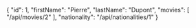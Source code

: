 {
  "id": 1,
  "firstName": "Pierre",
  "lastName": "Dupont",
  "movies": [
    "/api/movies/2"
  ],
  "nationality": "/api/nationalities/1"
}